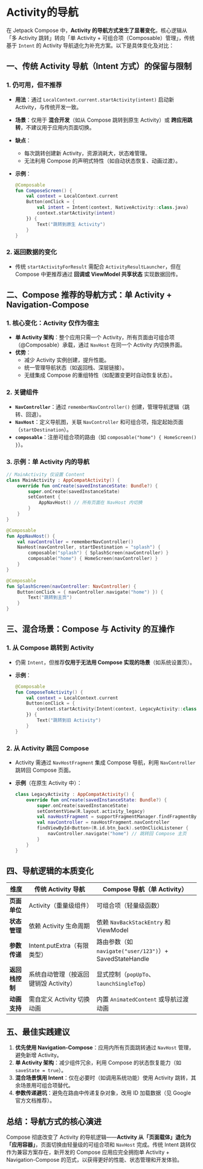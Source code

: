 
# Activity的导航

在 Jetpack Compose 中，**Activity 的导航方式发生了显著变化**，核心逻辑从「多 Activity 跳转」转向「单 Activity + 可组合项（Composable）管理」，传统基于 `Intent` 的 Activity 导航退化为补充方案。以下是具体变化及对比：

## 一、传统 Activity 导航（Intent 方式）的保留与限制

### 1. **仍可用，但不推荐**

- **用法**：通过 `LocalContext.current.startActivity(intent)` 启动新 Activity，与传统开发一致。
- **场景**：仅用于 **混合开发**（如从 Compose 跳转到原生 Activity）或 **跨应用跳转**，不建议用于应用内页面切换。
- **缺点**：
  - 每次跳转创建新 Activity，资源消耗大，状态难管理。
  - 无法利用 Compose 的声明式特性（如自动状态恢复、动画过渡）。
- **示例**：

     ```kotlin
     @Composable
     fun ComposeScreen() {
         val context = LocalContext.current
         Button(onClick = {
             val intent = Intent(context, NativeActivity::class.java)
             context.startActivity(intent)
         }) {
             Text("跳转到原生 Activity")
         }
     }
     ```

### 2. **返回数据的变化**

- 传统 `startActivityForResult` 需配合 `ActivityResultLauncher`，但在 Compose 中更推荐通过 **回调或 ViewModel 共享状态** 实现数据回传。

## 二、Compose 推荐的导航方式：单 Activity + Navigation-Compose

### 1. **核心变化：Activity 仅作为宿主**

- **单 Activity 架构**：整个应用只需一个 Activity，所有页面由可组合项（@Composable）承载，通过 `NavHost` 在同一个 Activity 内切换界面。
- **优势**：
  - 减少 Activity 实例创建，提升性能。
  - 统一管理导航状态（如返回栈、深层链接）。
  - 无缝集成 Compose 的重组特性（如配置变更时自动恢复状态）。

### 2. **关键组件**

- **`NavController`**：通过 `rememberNavController()` 创建，管理导航逻辑（跳转、回退）。
- **`NavHost`**：定义导航图，关联 `NavController` 和可组合项，指定起始页面（`startDestination`）。
- **`composable`**：注册可组合项的路由（如 `composable("home") { HomeScreen() }`）。

### 3. **示例：单 Activity 内的导航**

   ```kotlin
   // MainActivity 仅设置 Content
   class MainActivity : AppCompatActivity() {
       override fun onCreate(savedInstanceState: Bundle?) {
           super.onCreate(savedInstanceState)
           setContent {
               AppNavHost() // 所有页面在 NavHost 内切换
           }
       }
   }

   @Composable
   fun AppNavHost() {
       val navController = rememberNavController()
       NavHost(navController, startDestination = "splash") {
           composable("splash") { SplashScreen(navController) }
           composable("home") { HomeScreen(navController) }
       }
   }

   @Composable
   fun SplashScreen(navController: NavController) {
       Button(onClick = { navController.navigate("home") }) {
           Text("跳转到主页")
       }
   }
   ```

## 三、混合场景：Compose 与 Activity 的互操作

### 1. **从 Compose 跳转到 Activity**

- 仍需 `Intent`，但推荐**仅用于无法用 Compose 实现的场景**（如系统设置页）。
- **示例**：

     ```kotlin
     @Composable
     fun ComposeToActivity() {
         val context = LocalContext.current
         Button(onClick = {
             context.startActivity(Intent(context, LegacyActivity::class.java))
         }) {
             Text("跳转到旧 Activity")
         }
     }
     ```

### 2. **从 Activity 跳回 Compose**

- Activity 需通过 `NavHostFragment` 集成 Compose 导航，利用 `NavController` 跳转回 Compose 页面。
- **示例**（在原生 Activity 中）：

     ```kotlin
     class LegacyActivity : AppCompatActivity() {
         override fun onCreate(savedInstanceState: Bundle?) {
             super.onCreate(savedInstanceState)
             setContentView(R.layout.activity_legacy)
             val navHostFragment = supportFragmentManager.findFragmentById(R.id.nav_host_fragment) as NavHostFragment
             val navController = navHostFragment.navController
             findViewById<Button>(R.id.btn_back).setOnClickListener {
                 navController.navigate("home") // 跳转回 Compose 主页
             }
         }
     }
     ```

## 四、导航逻辑的本质变化

| **维度**         | **传统 Activity 导航**                | **Compose 导航（单 Activity）**          |
|------------------|---------------------------------------|------------------------------------------|
| **页面单位**      | Activity（重量级组件）                | 可组合项（轻量级函数）                   |
| **状态管理**      | 依赖 Activity 生命周期                | 依赖 `NavBackStackEntry` 和 ViewModel     |
| **参数传递**      | Intent.putExtra（有限类型）           | 路由参数（如 `navigate("user/123")`）+ SavedStateHandle |
| **返回栈控制**    | 系统自动管理（按返回键销毁 Activity）  | 显式控制（`popUpTo`、`launchSingleTop`）  |
| **动画支持**      | 需自定义 Activity 切换动画            | 内置 `AnimatedContent` 或导航过渡动画     |

## 五、最佳实践建议

1. **优先使用 Navigation-Compose**：应用内所有页面跳转通过 `NavHost` 管理，避免新增 Activity。
2. **单 Activity 架构**：减少组件冗余，利用 Compose 的状态恢复能力（如 `saveState = true`）。
3. **混合场景慎用 Intent**：仅在必要时（如调用系统功能）使用 Activity 跳转，其余场景用可组合项替代。
4. **参数传递避坑**：避免在路由中传递复杂对象，改用 ID 加载数据（见 Google 官方文档推荐）。

## 总结：导航方式的核心演进

Compose 彻底改变了 Activity 的导航逻辑——**Activity 从「页面载体」退化为「应用容器」**，页面切换由轻量级的可组合项和 `NavHost` 完成。传统 Intent 跳转仅作为兼容方案存在，新开发的 Compose 应用应完全拥抱单 Activity + Navigation-Compose 的范式，以获得更好的性能、状态管理和开发体验。
